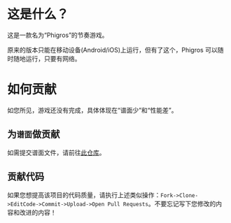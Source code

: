 # 这是什么？
这是一款名为“Phigros”的节奏游戏。

原来的版本只能在移动设备(Android/iOS)上运行，但有了这个，Phigros 可以随时随地运行，只要有网络。

# 如何贡献
如您所见，游戏还没有完成，具体体现在“谱面少”和“性能差”。
## 为`谱面`做贡献

如需提交谱面文件，请前往[此仓库](https://github.com/HanHan233/phigros-charts-repo)。

## 贡献代码

如果您想提高该项目的代码质量，请执行上述类似操作：`Fork->Clone->EditCode->Commit->Upload->Open Pull Requests`。不要忘记写下您修改的内容和改进的内容！